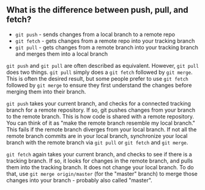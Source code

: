## What is the difference between push, pull, and fetch?

- `git push` - sends changes from a local branch to a remote repo
- `git fetch` - gets changes from a remote repo into your tracking branch
- `git pull` - gets changes from a remote branch into your tracking branch and merges them into a local branch

`git push` and `git pull` are often described as equivalent. However, `git pull` does two things. `git pull` simply does a `git fetch` followed by `git merge`. This is often the desired result, but some people prefer to use `git fetch` followed by `git merge` to ensure they first understand the changes before merging them into their branch.

`git push` takes your current branch, and checks for a connected tracking branch for a remote repository. If so, git pushes changes from your branch to the remote branch. This is how code is shared with a remote repository. You can think of it as "make the remote branch resemble my local branch." This fails if the remote branch diverges from your local branch. If not all the remote branch commits are in your local branch, synchronize your local branch with the remote branch via `git pull` or `git fetch` and `git merge`.
 
`git fetch` again takes your current branch, and checks to see if there is a tracking branch. If so, it looks for changes in the remote branch, and pulls them into the tracking branch. It does not change your local branch. To do that, use `git merge origin/master` (for the "master" branch) to merge those changes into your branch - probably also called "master". 
